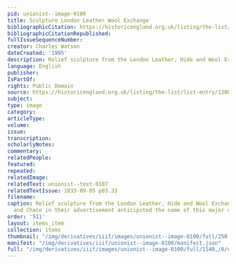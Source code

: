```yaml
---
pid: unionist--image-0100
title: Sculpture London Leather Wool Exchange
bibliographicCitation: https://historicengland.org.uk/listing/the-list/list-entry/1386047
bibliographicCitationRepublished: 
fullIssueSequenceNumber: 
creator: Charles Watson
dateCreated: '1995'
description: Relief sculpture from the London Leather, Hide and Wool Exchnage
language: English
publisher: 
IsPartOf: 
rights: Public Domain
source: https://historicengland.org.uk/listing/the-list/list-entry/1386047
subject: 
type: image
category: 
articleType: 
volume: 
issue: 
transcription: 
scholarlyNotes: 
commentary: 
relatedPeople: 
featured: 
repeated: 
relatedImage: 
relatedText: unionist--text-0107
relatedTextIssue: 1833-09-05 p03.33
filename: 
caption: Relief sculpture from the London Leather, Hide and Wool Exchange. Benson
  and Chace in their advertisement anticipsted the name of this major center!
order: '511'
layout: items_item
collection: items
thumbnail: "/img/derivatives/iiif/images/unionist--image-0100/full/250,/0/default.jpg"
manifest: "/img/derivatives/iiif/unionist--image-0100/manifest.json"
full: "/img/derivatives/iiif/images/unionist--image-0100/full/1140,/0/default.jpg"
---
```

